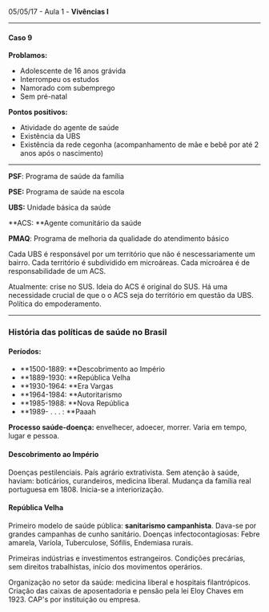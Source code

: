05/05/17 - Aula 1 - **Vivências I**

---

#### **Caso 9**

**Problamos:**

* Adolescente de 16 anos grávida
* Interrompeu os estudos
* Namorado com subemprego
* Sem pré-natal

**Pontos positivos:**

* Atividade do agente de saúde
* Existência da UBS
* Existência da rede cegonha \(acompanhamento de mãe e bebê por até 2 anos após o nascimento\)

---

**PSF**: Programa de saúde da família

**PSE:** Programa de saúde na escola

**UBS:** Unidade básica da saúde

**ACS: **Agente comunitário da saúde

**PMAQ**: Programa de melhoria da qualidade do atendimento básico

Cada UBS é responsável por um território que não é nescessariamente um bairro. Cada território é subdividido em microáreas. Cada microárea é de responsabilidade de um ACS.

Atualmente: crise no SUS. Ideia do ACS é original do SUS. Há uma necessidade crucial de que o o ACS seja do território em questão da UBS. Política do empoderamento.

---

### História das políticas de saúde no Brasil

#### **Períodos:**

* **1500-1889: **Descobrimento ao Império
* **1889-1930: **República Velha
* **1930-1964: **Era Vargas
* **1964-1984: **Autoritarismo
* **1985-1988: **Nova República
* **1989-  . . . : **Paaah

**Processo saúde-doença:** envelhecer, adoecer, morrer. Varia em tempo, lugar e pessoa.

#### Descobrimento ao Império

Doenças pestilenciais. País agrário extrativista. Sem atenção à saúde, haviam: boticários, curandeiros, medicina liberal. Mudança da família real portuguesa em 1808. Inicia-se a interiorização.

#### República Velha

Primeiro modelo de saúde pública: **sanitarismo campanhista**. Dava-se por grandes campanhas de cunho sanitário. Doenças infectocontagiosas: Febre amarela, Varíola, Tuberculose, Sófilis, Endemiasa rurais.

Primeiras indústrias e investimentos estrangeiros. Condições precárias, sem direitos trabalhistas, início dos movimentos operários.

Organização no setor da saúde: medicina liberal e hospitais filantrópicos. Criação das caixas de aposentadoria e pensão pela lei Eloy Chaves em 1923. CAP's por instituição ou empresa.

